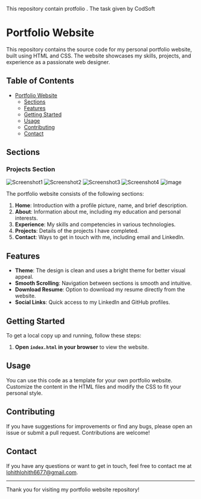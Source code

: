 This repository contain protfolio . The task given by CodSoft 
# Portfolio Website

This repository contains the source code for my personal portfolio website, built using HTML and CSS. The website showcases my skills, projects, and experience as a passionate web designer.

## Table of Contents

- [Portfolio Website](#portfolio-website)
  - [Sections](#sections)
  - [Features](#features)
  - [Getting Started](#getting-started)
  - [Usage](#usage)
  - [Contributing](#contributing)
  - [Contact](#contact)

## Sections
### Projects Section
![Screenshot1](https://github.com/user-attachments/assets/2632e6a4-1b1a-4b9c-9f1e-646d8ce148e2)
![Screenshot2](https://github.com/user-attachments/assets/f9d6d0df-9cdf-4f8f-972a-d83dcccc715d)
![Screenshot3](https://github.com/user-attachments/assets/935a214a-983e-465e-a51f-d5484378236e)
![Screenshot4](https://github.com/user-attachments/assets/8944d52a-ce12-4c99-afb7-b1cd875ed26a)
![image](https://github.com/user-attachments/assets/f3b252b3-4052-4ef4-bc15-945d21b6bfa3)


The portfolio website consists of the following sections:

1. **Home**: Introduction with a profile picture, name, and brief description.
2. **About**: Information about me, including my education and personal interests.
3. **Experience**: My skills and competencies in various technologies.
4. **Projects**: Details of the projects I have completed.
5. **Contact**: Ways to get in touch with me, including email and LinkedIn.

## Features

- **Theme**: The design is clean and uses a bright theme for better visual appeal.
- **Smooth Scrolling**: Navigation between sections is smooth and intuitive.
- **Download Resume**: Option to download my resume directly from the website.
- **Social Links**: Quick access to my LinkedIn and GitHub profiles.

## Getting Started

To get a local copy up and running, follow these steps:

1. **Open `index.html` in your browser** to view the website.

## Usage

You can use this code as a template for your own portfolio website. Customize the content in the HTML files and modify the CSS to fit your personal style.

## Contributing

If you have suggestions for improvements or find any bugs, please open an issue or submit a pull request. Contributions are welcome!

## Contact

If you have any questions or want to get in touch, feel free to contact me at lohithlohith6677@gmail.com.

---

Thank you for visiting my portfolio website repository!

